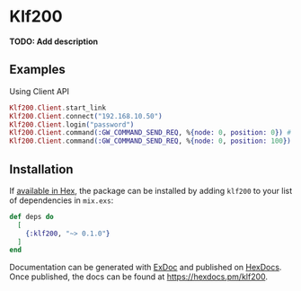 # Klf200

**TODO: Add description**

## Examples

Using Client API

```elixir
Klf200.Client.start_link
Klf200.Client.connect("192.168.10.50")
Klf200.Client.login("password")
Klf200.Client.command(:GW_COMMAND_SEND_REQ, %{node: 0, position: 0}) # open
Klf200.Client.command(:GW_COMMAND_SEND_REQ, %{node: 0, position: 100}) # close
```

## Installation

If [available in Hex](https://hex.pm/docs/publish), the package can be installed
by adding `klf200` to your list of dependencies in `mix.exs`:

```elixir
def deps do
  [
    {:klf200, "~> 0.1.0"}
  ]
end
```

Documentation can be generated with [ExDoc](https://github.com/elixir-lang/ex_doc)
and published on [HexDocs](https://hexdocs.pm). Once published, the docs can
be found at <https://hexdocs.pm/klf200>.

